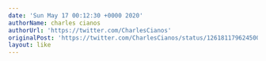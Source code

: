 ```yaml
---
date: 'Sun May 17 00:12:30 +0000 2020'
authorName: charles cianos
authorUrl: 'https://twitter.com/CharlesCianos'
originalPost: 'https://twitter.com/CharlesCianos/status/1261811796245004289'
layout: like
---
```


